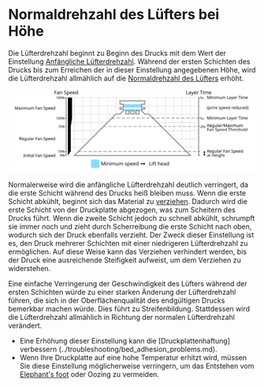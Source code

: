 Normaldrehzahl des Lüfters bei Höhe
====
Die Lüfterdrehzahl beginnt zu Beginn des Drucks mit dem Wert der Einstellung [Anfängliche Lüfterdrehzahl](cool_fan_speed_0.md). Während der ersten Schichten des Drucks bis zum Erreichen der in dieser Einstellung angegebenen Höhe, wird die Lüfterdrehzahl allmählich auf die [Normaldrehzahl des Lüfters](cool_fan_speed_min.md) erhöht.

![Welche Lüfterdrehzahl wird wo verwendet](../images/cool_fan_speed.svg)

Normalerweise wird die anfängliche Lüfterdrehzahl deutlich verringert, da die erste Schicht während des Drucks heiß bleiben muss. Wenn die erste Schicht abkühlt, beginnt sich das Material zu [verziehen](../troubleshooting/warping.md). Dadurch wird die erste Schicht von der Druckplatte abgezogen, was zum Scheitern des Drucks führt. Wenn die zweite Schicht jedoch zu schnell abkühlt, schrumpft sie immer noch und zieht durch Scherreibung die erste Schicht nach oben, wodurch sich der Druck ebenfalls verzieht. Der Zweck dieser Einstellung ist es, den Druck mehrerer Schichten mit einer niedrigeren Lüfterdrehzahl zu ermöglichen. Auf diese Weise kann das Verziehen verhindert werden, bis der Druck eine ausreichende Steifigkeit aufweist, um dem Verziehen zu widerstehen.

Eine einfache Verringerung der Geschwindigkeit des Lüfters während der ersten Schichten würde zu einer starken Änderung der Lüfterdrehzahl führen, die sich in der Oberflächenqualität des endgültigen Drucks bemerkbar machen würde. Dies führt zu Streifenbildung. Stattdessen wird die Lüfterdrehzahl allmählich in Richtung der normalen Lüfterdrehzahl verändert.

* Eine Erhöhung dieser Einstellung kann die [Druckplattenhaftung] verbessern (../troubleshooting/bed_adhesion_problems.md).
* Wenn Ihre Druckplatte auf eine hohe Temperatur erhitzt wird, müssen Sie diese Einstellung möglicherweise verringern, um das Entstehen vom [Elephant's foot](../troubleshooting/elephants_foot.md) oder Oozing zu vermeiden.